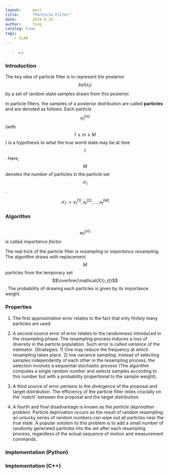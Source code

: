 ```yaml
---
layout:     post
title:      "Particle Filter"
date:       2019-8-24
author:     Tong
catalog: true
tags:
    - SLAM
---
```


> <<Probablistic Robotics>>

### Introduction

The key idea of particle filter is to represent the posterior $$b e l\left(x_{t}\right)$$ by a set of random state samples drawn from this posterior.

In particle filters, the samples of a posterior distribution are called __particles__ and are denoted as follows. Each particle $$x_{t}^{[m]}$$ (with $$1 \leq m \leq M$$) is a hypothesis to what the true world state may be at time $$t$$. Here, $$M$$ denotes the number of particles in the particle set $$\mathcal{X}_{t}$$.

$$
\mathcal{X}_{t} :=x_{t}^{[1]}, x_{t}^{[2]}, \ldots, x_{t}^{[M]}
$$

### Algorithm

![]()

$$w_{t}^{[m]}$$ is called _importance factor_.

The real trick of the particle filter is  _resampling_ or _importance resampling_. The algorithm draws with replacement $$M$$ particles from the temporary set $$\overline{\mathcal{X}}_{t}$$. The probability of drawing each particles is given by its importance weight.

### Properties

1. The first approximation error relates to the fact that only finitely many particles are used.

2. A second source error of error relates to the randomness introduced in the resampling phase. The resampling process induces a loss of diversity in the particle population. Such error is called _variance_ of the estimator. (Strategies: 1) One may reduce the frequency at which resampling takes place. 2) low variance sampling: instead of selecting samples independently of each other in the resampling process, the selection involves a sequential stochastic process (The algorithm computes a single random number and selects samples according to this number but with a probability propertional to the sample weight).

3. A third source of error pertains to the divergence of the proposal and target distribution. The efficiency of the particle filter relies crucially on the 'match' between the proposal and the target distribution.

4. A fourth and final disadvantage is known as the _particle deprivation problem_. Particle deprivation occurs as the result of random resampling: an unlucky series of random numbers can wipe out all particles near the true state. A popular solution to this problem is to add a small number of randomly generated particles into the set after each resampling process, regardless of the actual sequence of motion and measurement commands. 

### Implementation (Python)

### Implementation (C++)
